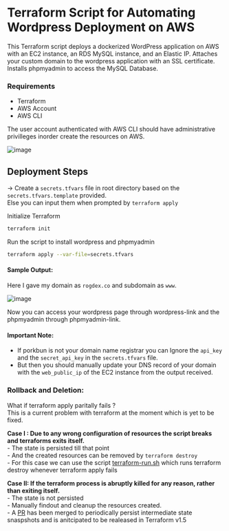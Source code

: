 # Terraform Script for Automating Wordpress Deployment on AWS
This Terraform script deploys a dockerized WordPress application on AWS with an EC2 instance, an RDS MySQL instance,
and an Elastic IP. Attaches your custom domain to the wordpress application with an SSL certificate.    
Installs phpmyadmin to access the MySQL Database.

### Requirements
- Terraform
- AWS Account
- AWS CLI    

The user account authenticated with AWS CLI should have administrative privilleges inorder create the resources on AWS.

![image](https://github.com/rogdex24/terraform-wordpress-automation/assets/51379457/0a731114-f6bc-41a1-ad4b-ca44e4cedc45)


## Deployment Steps

-> Create a `secrets.tfvars` file in root directory based on the `secrets.tfvars.template` provided.    
Else you can input them when prompted by `terraform apply`    

Initialize Terraform 
```bash
terraform init
```

Run the script to install wordpress and phpmyadmin
```bash
terraform apply --var-file=secrets.tfvars
```
#### Sample Output:   
Here I gave my domain as `rogdex.co` and subdomain as `www`.

![image](https://user-images.githubusercontent.com/51379457/232780982-f5de918e-30a6-4b4c-8ea2-9f82b94205fe.png)

Now you can access your wordpress page through wordpress-link and the phpmyadmin through phpmyadmin-link.

#### Important Note:   
-  If porkbun is not your domain name registrar you can Ignore the `api_key` and the `secret_api_key` in the `secrets.tfvars` file.  
-  But then you should manually update your DNS record of your domain with the `web_public_ip` of the EC2 instance from the output received. 

### Rollback and Deletion:     
What if terraform apply paritally fails ?   
This is a current problem with terraform at the moment which is yet to be fixed.   

**Case I : Due to any wrong configuration of resources the script breaks and terraforms exits itself.**  
      - The state is persisted till that point    
      - And the created resources can be removed by `terraform destroy`    
      - For this case we can use the script [terraform-run.sh](https://github.com/rogdex24/terraform-wordpress-automation/blob/main/terraform-run.sh)
        which runs terraform destroy whenever terraform apply fails   
      
**Case II: If the terraform process is abruptly killed for any reason, rather than exiting itself.**  
      - The state is not persisted    
      - Manually findout and cleanup the resources created.  
      - A [PR](https://github.com/hashicorp/terraform/pull/32680) has been merged to periodically persist intermediate state snaspshots
        and is anitcipated to be realeased in Terraform v1.5





